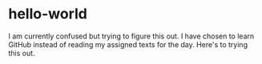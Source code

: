 # hello-world
I am currently confused but trying to figure this out. 
I have chosen to learn GitHub instead of reading my assigned texts for the day. 
Here's to trying this out. 

